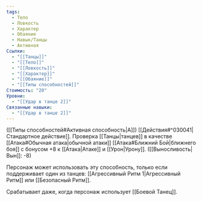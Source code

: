 ```yaml
---
tags:
  - Тело
  - Ловкость
  - Характер
  - Обаяние
  - Навык/Танцы
  - Активная
Ссылки:
  - "[[Танцы]]"
  - "[[Тело]]"
  - "[[Ловкость]]"
  - "[[Характер]]"
  - "[[Обаяние]]"
  - "[[Типы способностей]]"
Стоимость: "20"
Уровни:
  - "[[Удар в танце 2]]"
Связанные навыки:
  - "[[Удар в танце 2]]"
---
```

([[Типы способностей#Активная способность|А]]) [[Действия#^030041|Стандартное действие]]. Проверка [[Танцы|танцев]] в качестве [[Атака#Обычная атака|обычной атаки]] [[Атака#Ближний Бой|ближнего боя]] с бонусом +8 к [[Атака|Атаке]] и [[Урон|Урону]]. ([[Выносливость|Вын]]: -8)

Персонаж может использовать эту способность, только если поддерживает один из танцев: [[Агрессивный Ритм 1|Агрессивный Ритм]] или [[Безопасный Ритм]].

Срабатывает даже, когда персонаж использует [[Боевой Танец]].